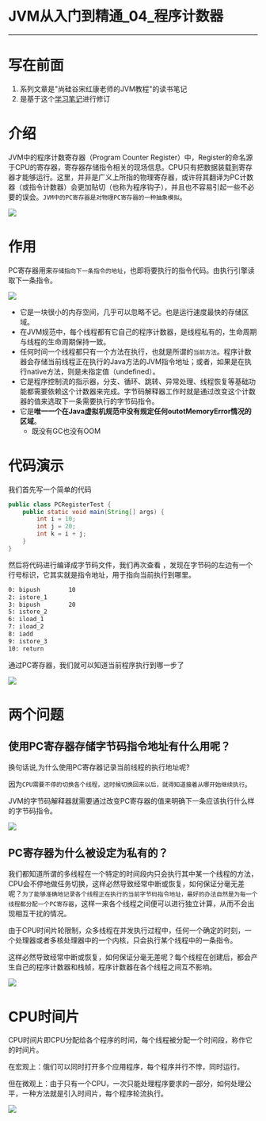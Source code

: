#   JVM从入门到精通_04_程序计数器

---
#   写在前面
1.  系列文章是"尚硅谷宋红康老师的JVM教程"的读书笔记
2.  是基于这个[学习笔记](http://moxi159753.gitee.io/learningnotes/#/README?id=jvm)进行修订

#   介绍

JVM中的程序计数寄存器（Program Counter Register）中，Register的命名源于CPU的寄存器，寄存器存储指令相关的现场信息。CPU只有把数据装载到寄存器才能够运行。这里，并非是广义上所指的物理寄存器，或许将其翻译为PC计数器（或指令计数器）会更加贴切（也称为程序钩子），并且也不容易引起一些不必要的误会。`JVM中的PC寄存器是对物理PC寄存器的一种抽象模拟`。

![](../images/2020/08/20200821151432.png)


#   作用

PC寄存器用来`存储指向下一条指令的地址`，也即将要执行的指令代码。由执行引擎读取下一条指令。

![](../images/2020/08/20200821151501.png)


+   它是一块很小的内存空间，几乎可以忽略不记。也是运行速度最快的存储区域。
+   在JVM规范中，每个线程都有它自己的程序计数器，是线程私有的，生命周期与线程的生命周期保持一致。
+   任何时间一个线程都只有一个方法在执行，也就是所谓的`当前方法`。程序计数器会存储当前线程正在执行的Java方法的JVM指令地址；或者，如果是在执行native方法，则是未指定值（undefined）。
+   它是程序控制流的指示器，分支、循环、跳转、异常处理、线程恢复等基础功能都需要依赖这个计数器来完成。字节码解释器工作时就是通过改变这个计数器的值来选取下一条需要执行的字节码指令。
+   它是**唯一一个在Java虚拟机规范中没有规定任何outotMemoryError情况的区域**。
    *   既没有GC也没有OOM

#   代码演示

我们首先写一个简单的代码
```JAVA
public class PCRegisterTest {
    public static void main(String[] args) {
        int i = 10;
        int j = 20;
        int k = i + j;
    }
}
```
然后将代码进行编译成字节码文件，我们再次查看 ，发现在字节码的左边有一个行号标识，它其实就是指令地址，用于指向当前执行到哪里。
```bash
0: bipush        10
2: istore_1
3: bipush        20
5: istore_2
6: iload_1
7: iload_2
8: iadd
9: istore_3
10: return
```
通过PC寄存器，我们就可以知道当前程序执行到哪一步了 

![](../images/2020/08/20200821151632.png)


#   两个问题
##  使用PC寄存器存储字节码指令地址有什么用呢？
换句话说,为什么使用PC寄存器记录当前线程的执行地址呢?

因为`CPU需要不停的切换各个线程，这时候切换回来以后，就得知道接着从哪开始继续执行`。

JVM的字节码解释器就需要通过改变PC寄存器的值来明确下一条应该执行什么样的字节码指令。

![](../images/2020/08/20200821151654.png)


##  PC寄存器为什么被设定为私有的？

我们都知道所谓的多线程在一个特定的时间段内只会执行其中某一个线程的方法，CPU会不停地做任务切换，这样必然导致经常中断或恢复，如何保证分毫无差呢？`为了能够准确地记录各个线程正在执行的当前字节码指令地址，最好的办法自然是为每一个线程都分配一个PC寄存器`，这样一来各个线程之间便可以进行独立计算，从而不会出现相互干扰的情况。

由于CPU时间片轮限制，众多线程在并发执行过程中，任何一个确定的时刻，一个处理器或者多核处理器中的一个内核，只会执行某个线程中的一条指令。

这样必然导致经常中断或恢复，如何保证分毫无差呢？每个线程在创建后，都会产生自己的程序计数器和栈帧，程序计数器在各个线程之间互不影响。

![](../images/2020/08/20200821151718.png)


#   CPU时间片

CPU时间片即CPU分配给各个程序的时间，每个线程被分配一个时间段，称作它的时间片。

在宏观上：俄们可以同时打开多个应用程序，每个程序并行不悖，同时运行。

但在微观上：由于只有一个CPU，一次只能处理程序要求的一部分，如何处理公平，一种方法就是引入时间片，每个程序轮流执行。

![](../images/2020/08/20200821151742.png)

